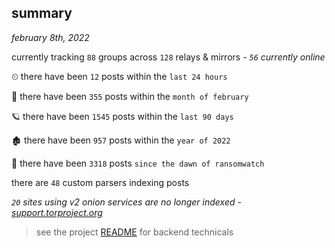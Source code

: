 
## summary
_february 8th, 2022_

currently tracking `88` groups across `128` relays & mirrors - _`56` currently online_

⏲ there have been `12` posts within the `last 24 hours`

🦈 there have been `355` posts within the `month of february`

🪐 there have been `1545` posts within the `last 90 days`

🏚 there have been `957` posts within the `year of 2022`

🦕 there have been `3318` posts `since the dawn of ransomwatch`

there are `48` custom parsers indexing posts

_`20` sites using v2 onion services are no longer indexed - [support.torproject.org](https://support.torproject.org/onionservices/v2-deprecation/)_

> see the project [README](https://github.com/thetanz/ransomwatch#ransomwatch--) for backend technicals
